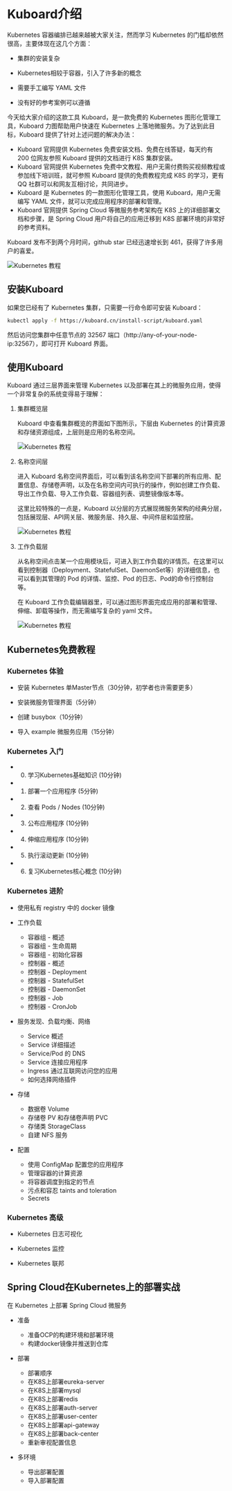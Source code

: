 # Kuboard介绍

<AdSenseTitle/>

Kubernetes 容器编排已越来越被大家关注，然而学习 Kubernetes 的门槛却依然很高，主要体现在这几个方面：

* 集群的安装复杂

* Kubernetes相较于容器，引入了许多新的概念

* 需要手工编写 YAML 文件

* 没有好的参考案例可以遵循



今天给大家介绍的这款工具 Kuboard，是一款免费的 Kubernetes 图形化管理工具，Kuboard 力图帮助用户快速在 Kubernetes 上落地微服务。为了达到此目标，Kuboard 提供了针对上述问题的解决办法：

* Kuboard 官网提供 Kubernetes 免费安装文档、免费在线答疑，每天约有 200 位网友参照 Kuboard 提供的文档进行 K8S 集群安装。
* Kuboard 官网提供 Kubernetes 免费中文教程、用户无需付费购买视频教程或参加线下培训班，就可参照 Kuboard 提供的免费教程完成 K8S 的学习，更有 QQ 社群可以和网友互相讨论，共同进步。
* Kuboard 是 Kubernetes 的一款图形化管理工具，使用 Kuboard，用户无需编写 YAML 文件，就可以完成应用程序的部署和管理。
* Kuboard 官网提供 Spring Cloud 等微服务参考架构在 K8S 上的详细部署文档和步骤，是 Spring Cloud 用户将自己的应用迁移到 K8S 部署环境的非常好的参考资料。


Kuboard 发布不到两个月时间，github star 已经迅速增长到 461，获得了许多用户的喜爱。

<p style="max-width: 720px;">
  <img src="./share-coder.assets/image-20191008204458253.png" alt="Kubernetes 教程" style="max-width: 100%"></img>
</p>


## 安装Kuboard

如果您已经有了 Kubernetes 集群，只需要一行命令即可安装 Kuboard：

``` sh
kubectl apply -f https://kuboard.cn/install-script/kuboard.yaml
```

然后访问您集群中任意节点的 32567 端口（http://any-of-your-node-ip:32567），即可打开 Kuboard 界面。



## 使用Kuboard

Kuboard 通过三层界面来管理 Kubernetes 以及部署在其上的微服务应用，使得一个非常复杂的系统变得易于理解：

1. 集群概览层

   Kuboard 中查看集群概览的界面如下图所示，下层由 Kubernetes 的计算资源和存储资源组成，上层则是应用的名称空间。

   ![Kubernetes 教程](./share-coder.assets/image-20191002073039330.png)

2. 名称空间层

   进入 Kuboard 名称空间界面后，可以看到该名称空间下部署的所有应用、配置信息、存储卷声明，以及在名称空间内可执行的操作，例如创建工作负载、导出工作负载、导入工作负载、容器组列表、调整镜像版本等。

   这里比较特殊的一点是，Kuboard 以分层的方式展现微服务架构的经典分层，包括展现层、API网关层、微服务层、持久层、中间件层和监控层。

   ![Kubernetes 教程](./share-coder.assets/image-20191002073210761.png)

3. 工作负载层

   从名称空间点击某一个应用模块后，可进入到工作负载的详情页。在这里可以看到控制器（Deployment、StatefulSet、DaemonSet等）的详细信息，也可以看到其管理的 Pod 的详情、监控、Pod 的日志、Pod的命令行控制台等。

   在 Kuboard 工作负载编辑器里，可以通过图形界面完成应用的部署和管理、伸缩、卸载等操作，而无需编写复杂的 yaml 文件。

   ![Kubernetes 教程](./share-coder.assets/image-20191002073245932.png)



## Kubernetes免费教程

### **Kubernetes 体验**

* 安装 Kubernetes 单Master节点（30分钟，初学者也许需要更多）

* 安装微服务管理界面（5分钟）

* 创建 busybox（10分钟）

* 导入 example 微服务应用（15分钟）

### **Kubernetes 入门**

* 0. 学习Kubernetes基础知识 (10分钟)

* 1. 部署一个应用程序 (5分钟)

* 2. 查看 Pods / Nodes (10分钟)

* 3. 公布应用程序 (10分钟)

* 4. 伸缩应用程序 (10分钟)

* 5. 执行滚动更新 (10分钟)

* 6. 复习Kubernetes核心概念 (10分钟)

### **Kubernetes 进阶**

* 使用私有 registry 中的 docker 镜像

* 工作负载
  * 容器组 - 概述
  * 容器组 - 生命周期
  * 容器组 - 初始化容器
  * 控制器 - 概述
  * 控制器 - Deployment
  * 控制器 - StatefulSet
  * 控制器 - DaemonSet
  * 控制器 - Job
  * 控制器 - CronJob

* 服务发现、负载均衡、网络
  * Service 概述
  * Service 详细描述
  * Service/Pod 的 DNS
  * Service 连接应用程序
  * Ingress 通过互联网访问您的应用
  * 如何选择网络插件

* 存储
  * 数据卷 Volume
  * 存储卷 PV 和存储卷声明 PVC
  * 存储类 StorageClass
  * 自建 NFS 服务

* 配置
  * 使用 ConfigMap 配置您的应用程序
  * 管理容器的计算资源
  * 将容器调度到指定的节点
  * 污点和容忍 taints and toleration
  * Secrets

### **Kubernetes 高级**

* Kubernetes 日志可视化

* Kubernetes 监控

* Kubernetes 联邦

## Spring Cloud在Kubernetes上的部署实战

在 Kubernetes 上部署 Spring Cloud 微服务

* 准备
  * 准备OCP的构建环境和部署环境
  * 构建docker镜像并推送到仓库

* 部署
  * 部署顺序
  * 在K8S上部署eureka-server
  * 在K8S上部署mysql
  * 在K8S上部署redis
  * 在K8S上部署auth-server
  * 在K8S上部署user-center
  * 在K8S上部署api-gateway
  * 在K8S上部署back-center
  * 重新审视配置信息

* 多环境
  * 导出部署配置
  * 导入部署配置
